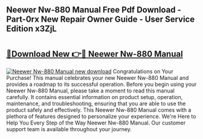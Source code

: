 ## Neewer Nw-880 Manual Free Pdf Download - Part-0rx New Repair Owner Guide - User Service Edition x3ZjL

# <h2><a href="http://cf20909.oget.top/?id=Neewer+Nw-880+Manual">🔗Download New 👉🔴 Neewer Nw-880 Manual</a></h2>

[![Neewer Nw-880 Manual new download](https://i.imgur.com/5g1atiW.png)](http://cf20909.oget.top/?id=Neewer+Nw-880+Manual)
Congratulations on Your Purchase! This manual celebrates your new Neewer Nw-880 Manual and provides a roadmap to its successful operation. Before you begin using your Neewer Nw-880 Manual, please take a moment to read this manual carefully. It contains essential information on product setup, operation, maintenance, and troubleshooting, ensuring that you are able to use the product safely and effectively. This Neewer Nw-880 Manual comes with a plethora of features designed to personalize your experience. We're Here to Help You Every Step of the Way Neewer Nw-880 Manual. Our customer support team is available throughout your journey.
